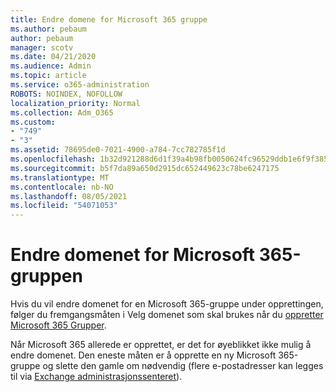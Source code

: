 ```yaml
---
title: Endre domene for Microsoft 365 gruppe
ms.author: pebaum
author: pebaum
manager: scotv
ms.date: 04/21/2020
ms.audience: Admin
ms.topic: article
ms.service: o365-administration
ROBOTS: NOINDEX, NOFOLLOW
localization_priority: Normal
ms.collection: Adm_O365
ms.custom:
- "749"
- "3"
ms.assetid: 78695de0-7021-4900-a784-7cc782785f1d
ms.openlocfilehash: 1b32d921288d6d1f39a4b98fb0050624fc96529ddb1e6f9f385687187c729ae6
ms.sourcegitcommit: b5f7da89a650d2915dc652449623c78be6247175
ms.translationtype: MT
ms.contentlocale: nb-NO
ms.lasthandoff: 08/05/2021
ms.locfileid: "54071053"
---
```

# <a name="change-the-domain-for-microsoft-365-group"></a>Endre domenet for Microsoft 365-gruppen

Hvis du vil endre domenet for en Microsoft 365-gruppe under opprettingen, følger du fremgangsmåten i Velg domenet som skal brukes når du [oppretter Microsoft 365 Grupper](https://docs.microsoft.com/microsoft-365/admin/create-groups/choose-domain-to-create-groups).
  
Når Microsoft 365 allerede er opprettet, er det for øyeblikket ikke mulig å endre domenet. Den eneste måten er å opprette en ny Microsoft 365-gruppe og slette den gamle om nødvendig (flere e-postadresser kan legges til via [Exchange administrasjonssenteret](https://outlook.office365.com/ecp.aspx)).